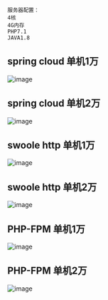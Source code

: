 ```
服务器配置：
4核
4G内存
PHP7.1
JAVA1.8
```
## spring cloud 单机1万
![image](https://github.com/cn-suibin/mybook/blob/master/springcloud-1w.png)
## spring cloud 单机2万
![image](https://github.com/cn-suibin/mybook/blob/master/springcloud-2w.png)
## swoole http 单机1万
![image](https://github.com/cn-suibin/mybook/blob/master/swoole-1w.png)
## swoole http 单机2万
![image](https://github.com/cn-suibin/mybook/blob/master/swoole-2w.png)
## PHP-FPM 单机1万
![image](https://github.com/cn-suibin/mybook/blob/master/swoole-2w.png)
## PHP-FPM 单机2万
![image](https://github.com/cn-suibin/mybook/blob/master/swoole-2w.png)
